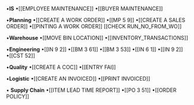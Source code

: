 •**IS**
	•[[EMPLOYEE MAINTENANCE]]
	•[[BUYER MAINTENANCE]]

•**Planning**
	•[[CREATE A WORK ORDER]]
	•[[MP 5 9]]
	•[[CREATE A SALES ORDER]]
	•[[PINTING A WORK ORDER]]
	[[CHECK RUN_NO_FROM_WO]]
	
•**Warehouse**
	•[[MOVE BIN LOCATION]]
	•[[INVENTORY_TRANSACTIONS]]
	
•**Engineering**
	•[[IN 9 2]]
	•[[BM 3 61]]
	•[[BM 3 53]]
	•[[IN 6 1]]
	•[[IN 9 2]]
	•[[CST 52]]

•**Quality**
	•[[CREATE A COC]]
	•[[ENTRY FAI]]

•**Logistic**
	•[[CREATE AN INVOICED]]
	•[[PRINT INVOICED]]


• **Supply Chain**
	•[[ITEM LEAD TIME REPORT]]
	•[[PO 3 51]]
	•[[ORDER POLICY]]
	